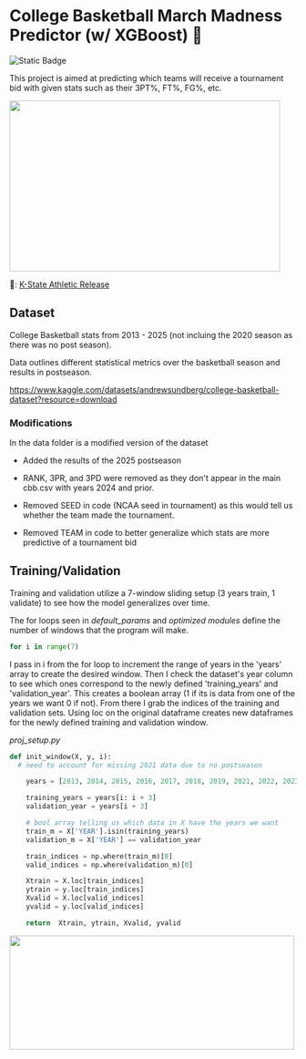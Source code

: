 # College Basketball March Madness Predictor (w/ XGBoost) 🏀
![Static Badge](https://img.shields.io/badge/Status-In_progress-yellow)

This project is aimed at predicting which teams will receive a tournament bid with given stats such as their 3PT%, FT%, FG%, etc.

<img src = "https://github.com/user-attachments/assets/f4abd1d7-2e7a-4913-8e06-a5fa02697fc6" width = 475px height = 300px>

📸: [K-State Athletic Release](https://www.ksal.com/k-state-moves-on-to-elite-8-with-instant-classic-over-michigan-state/)

## Dataset
College Basketball stats from 2013 - 2025 (not incluing the 2020 season as there was no post season). 

Data outlines different statistical metrics over the basketball season and results in postseason.

https://www.kaggle.com/datasets/andrewsundberg/college-basketball-dataset?resource=download

### Modifications
In the data folder is a modified version of the dataset

- Added the results of the 2025 postseason

- RANK, 3PR, and 3PD were removed as they don't appear in the main cbb.csv with years 2024 and prior.

- Removed SEED in code (NCAA seed in tournament) as this would tell us whether the team made the tournament.

- Removed TEAM in code to better generalize which stats are more predictive of a tournament bid

## Training/Validation
Training and validation utilize a 7-window sliding setup (3 years train, 1 validate) to see how the model generalizes over time.

The for loops seen in *default_params* and *optimized modules* define the number of windows that the program will make. 
```python
for i in range(7)
```
I pass in i from the for loop to increment the range of years in the 'years' array to create the desired window. Then I check the dataset's year column to see which ones correspond to the newly defined 'training_years' and 'validation_year'. This creates a boolean array (1 if its is data from one of the years we want 0 if not). From there I grab the indices of the training and validation sets. Using loc on the original dataframe creates new dataframes for the newly defined training and validation window.

*proj_setup.py*
```python
def init_window(X, y, i):
  # need to account for missing 2021 data due to no postseason

    years = [2013, 2014, 2015, 2016, 2017, 2018, 2019, 2021, 2022, 2023]

    training_years = years[i: i + 3]
    validation_year = years[i + 3]

    # bool array telling us which data in X have the years we want
    train_m = X['YEAR'].isin(training_years)
    validation_m = X['YEAR'] == validation_year

    train_indices = np.where(train_m)[0]
    valid_indices = np.where(validation_m)[0]

    Xtrain = X.loc[train_indices]
    ytrain = y.loc[train_indices]
    Xvalid = X.loc[valid_indices]
    yvalid = y.loc[valid_indices]

    return  Xtrain, ytrain, Xvalid, yvalid

```

<img src = "https://github.com/user-attachments/assets/2a857f3f-a834-4435-a107-eac58053dcf1" width = 500px height = 200px>



